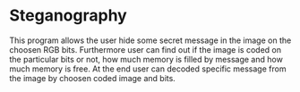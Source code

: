 # Steganography

This program allows the user hide some secret message in the image on the choosen RGB bits. 
Furthermore user can find out if the image is coded on the particular bits or not, how much memory is filled by message and how much memory is free. At the end user can decoded specific message from the image by choosen coded image and bits.
